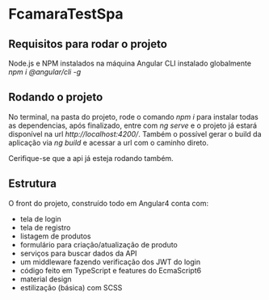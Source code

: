 # FcamaraTestSpa

## Requisitos para rodar o projeto
Node.js e NPM instalados na máquina
Angular CLI instalado globalmente
    _npm i @angular/cli -g_
  
## Rodando o projeto

No terminal, na pasta do projeto, rode o comando
    _npm i_
para instalar todas as dependencias, após finalizado, entre com
    _ng serve_
e o projeto já estará disponível na url *http://localhost:4200/*.
Também o possível gerar o build da aplicação via 
    _ng build_
e acessar a url com o caminho direto.

Cerifique-se que a api já esteja rodando também.

## Estrutura

O front do projeto, construído todo em Angular4 conta com:
- tela de login
- tela de registro
- listagem de produtos
- formulário para criação/atualização de produto
- serviços para buscar dados da API
- um middleware fazendo verificação dos JWT do login
- código feito em TypeScript e features do EcmaScript6
- material design
- estilização (básica) com SCSS
